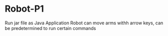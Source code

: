 # Robot-P1
Run jar file as Java Application
Robot can move arms withh arrow keys, can be predetermined to run certain commands
